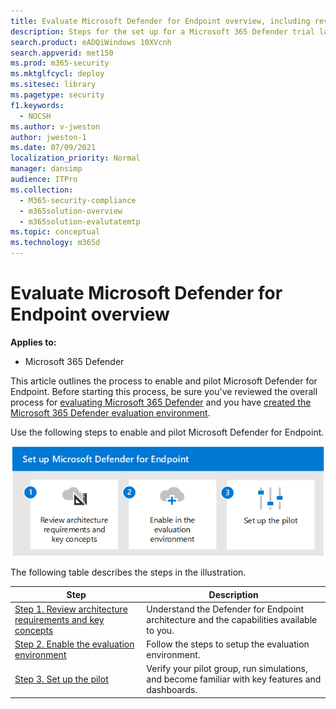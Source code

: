 ```yaml
---
title: Evaluate Microsoft Defender for Endpoint overview, including reviewing the architecture
description: Steps for the set up for a Microsoft 365 Defender trial lab or pilot environment. Test and experience how the security solution is designed to protect devices, identity, data, and apps in your organization.
search.product: eADQiWindows 10XVcnh
search.appverid: met150
ms.prod: m365-security
ms.mktglfcycl: deploy
ms.sitesec: library
ms.pagetype: security
f1.keywords: 
  - NOCSH
ms.author: v-jweston
author: jweston-1
ms.date: 07/09/2021
localization_priority: Normal
manager: dansimp
audience: ITPro
ms.collection: 
  - M365-security-compliance
  - m365solution-overview
  - m365solution-evalutatemtp
ms.topic: conceptual
ms.technology: m365d
---
```


# Evaluate Microsoft Defender for Endpoint overview

**Applies to:**

- Microsoft 365 Defender


This article outlines the process to enable and pilot Microsoft Defender for Endpoint. Before starting this process, be sure you've reviewed the overall process for [evaluating Microsoft 365 Defender](eval-overview.md) and you have [created the Microsoft 365 Defender evaluation environment](eval-create-eval-environment.md). 
<br>

Use the following steps to enable and pilot Microsoft Defender for Endpoint.

![Steps for adding Microsoft Defender for Endpoint to the Defender evaluation environment](../../media/defender/m365-defender-endpoint-eval-steps.png)


The following table describes the steps in the illustration.

 |Step   |Description
|---------|---------|
| [Step 1. Review architecture requirements and key concepts](eval-defender-endpoint-architecture.md)    | Understand the Defender for Endpoint architecture and the capabilities available to you.       |
|[Step 2. Enable the evaluation environment](eval-defender-office-365-enable-eval.md)     |   Follow the steps to setup the evaluation environment.      |
|[Step 3. Set up the pilot ](eval-defender-office-365-pilot.md)    |    Verify your pilot group, run simulations, and become familiar with key features and dashboards.     |


